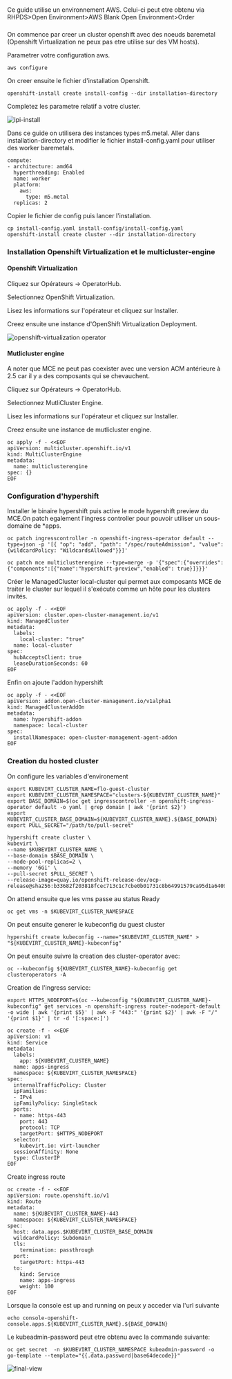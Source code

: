 ###

Ce guide utilise un environnement AWS. Celui-ci peut etre obtenu via RHPDS>Open Environment>AWS Blank Open Environment>Order

###
On commence par creer un cluster openshift avec des noeuds baremetal (Openshift Virtualization ne peux pas etre utilise sur des VM hosts).

Parametrer votre configuration aws.

```shell
aws configure
```

On creer ensuite le fichier d'installation Openshift.

```shell
openshift-install create install-config --dir installation-directory
```

Completez les parametre relatif a votre cluster.

![ipi-install](./images/ipi-install.png)

Dans ce guide on utilisera des instances types m5.metal. Aller dans installation-directory et modifier le fichier install-config.yaml pour utiliser des worker baremetals.

```shell
compute:
- architecture: amd64
  hyperthreading: Enabled
  name: worker
  platform:
    aws:
      type: m5.metal
  replicas: 2
```

Copier le fichier de config puis lancer l'installation.

```shell
cp install-config.yaml install-config/install-config.yaml
openshift-install create cluster --dir installation-directory
```

### Installation Openshift Virtualization et le multicluster-engine 

#### Openshift Virtualization 


Cliquez sur Opérateurs → OperatorHub.

Selectionnez OpenShift Virtualization.

Lisez les informations sur l'opérateur et cliquez sur Installer.

Creez ensuite une instance d'OpenShift Virtualization Deployment.

![openshift-virtualization operator](./images/openshift-virtualization-operator.png)

#### Mutlicluster engine

A noter que MCE ne peut pas coexister avec une version ACM antérieure à 2.5 car il y a des composants qui se chevauchent.

Cliquez sur Opérateurs → OperatorHub.

Selectionnez MutliCluster Engine.

Lisez les informations sur l'opérateur et cliquez sur Installer.

Creez ensuite une instance de mutlicluster engine.
```shell
oc apply -f - <<EOF
apiVersion: multicluster.openshift.io/v1
kind: MultiClusterEngine
metadata:
  name: multiclusterengine
spec: {}
EOF
```

### Configuration d'hypershift

Installer le binaire hypershift puis active le mode hypershift preview du MCE.On patch egalement l'ingress controller pour pouvoir utiliser un sous-domaine de *apps.

```shell
oc patch ingresscontroller -n openshift-ingress-operator default --type=json -p '[{ "op": "add", "path": "/spec/routeAdmission", "value": {wildcardPolicy: "WildcardsAllowed"}}]'
```

```shell
oc patch mce multiclusterengine --type=merge -p '{"spec":{"overrides":{"components":[{"name":"hypershift-preview","enabled": true}]}}}' 
```

Créer le ManagedCluster local-cluster qui permet aux composants MCE de traiter le cluster sur lequel il s'exécute comme un hôte pour les clusters invités.

```shell
oc apply -f - <<EOF
apiVersion: cluster.open-cluster-management.io/v1
kind: ManagedCluster
metadata:
  labels:
    local-cluster: "true"
  name: local-cluster
spec:
  hubAcceptsClient: true
  leaseDurationSeconds: 60
EOF
```

Enfin on ajoute l'addon hypershift

```shell
oc apply -f - <<EOF
apiVersion: addon.open-cluster-management.io/v1alpha1
kind: ManagedClusterAddOn
metadata:
  name: hypershift-addon
  namespace: local-cluster
spec:
  installNamespace: open-cluster-management-agent-addon
EOF
```

### Creation du hosted cluster


On configure les variables d'environement

```shell
export KUBEVIRT_CLUSTER_NAME=flo-guest-cluster
export KUBEVIRT_CLUSTER_NAMESPACE="clusters-${KUBEVIRT_CLUSTER_NAME}"
export BASE_DOMAIN=$(oc get ingresscontroller -n openshift-ingress-operator default -o yaml | grep domain | awk '{print $2}')
export KUBEVIRT_CLUSTER_BASE_DOMAIN=${KUBEVIRT_CLUSTER_NAME}.${BASE_DOMAIN}
export PULL_SECRET="/path/to/pull-secret"
```

```shell
hypershift create cluster \
kubevirt \
--name $KUBEVIRT_CLUSTER_NAME \
--base-domain $BASE_DOMAIN \
--node-pool-replicas=2 \
--memory '6Gi' \
--pull-secret $PULL_SECRET \
--release-image=quay.io/openshift-release-dev/ocp-release@sha256:b33682f203818fcec713c1c7cbe0b01731c8b64991579ca95d1a6409823c652a
```

On attend ensuite que les vms passe au status Ready

```shell
oc get vms -n $KUBEVIRT_CLUSTER_NAMESPACE
```

On peut ensuite generer le kubeconfig du guest cluster

```shell
hypershift create kubeconfig --name="$KUBEVIRT_CLUSTER_NAME" > "${KUBEVIRT_CLUSTER_NAME}-kubeconfig"
```

On peut ensuite suivre la creation des cluster-operator avec: 

```shell
oc --kubeconfig ${KUBEVIRT_CLUSTER_NAME}-kubeconfig get clusteroperators -A
```

Creation de l'ingress service:

```shell
export HTTPS_NODEPORT=$(oc --kubeconfig "${KUBEVIRT_CLUSTER_NAME}-kubeconfig" get services -n openshift-ingress router-nodeport-default -o wide | awk '{print $5}' | awk -F "443:" '{print $2}' | awk -F "/" '{print $1}' | tr -d '[:space:]')
```
```shell
oc create -f - <<EOF
apiVersion: v1
kind: Service
metadata:
  labels:
    app: ${KUBEVIRT_CLUSTER_NAME}
  name: apps-ingress
  namespace: ${KUBEVIRT_CLUSTER_NAMESPACE}
spec:
  internalTrafficPolicy: Cluster
  ipFamilies:
  - IPv4
  ipFamilyPolicy: SingleStack
  ports:
  - name: https-443
    port: 443
    protocol: TCP
    targetPort: $HTTPS_NODEPORT
  selector:
    kubevirt.io: virt-launcher
  sessionAffinity: None
  type: ClusterIP
EOF
```

Create ingress route

```shell
oc create -f - <<EOF
apiVersion: route.openshift.io/v1
kind: Route
metadata:
  name: ${KUBEVIRT_CLUSTER_NAME}-443
  namespace: ${KUBEVIRT_CLUSTER_NAMESPACE}
spec:
  host: data.apps.$KUBEVIRT_CLUSTER_BASE_DOMAIN
  wildcardPolicy: Subdomain
  tls:
    termination: passthrough
  port:
    targetPort: https-443
  to:
    kind: Service
    name: apps-ingress
    weight: 100
EOF
```
Lorsque la console est up and running on peux y acceder via l'url suivante
```shell
echo console-openshift-console.apps.${KUBEVIRT_CLUSTER_NAME}.${BASE_DOMAIN}
```

Le kubeadmin-password peut etre obtenu avec la commande suivante:

```shell
oc get secret  -n $KUBEVIRT_CLUSTER_NAMESPACE kubeadmin-password -o go-template --template="{{.data.password|base64decode}}"
```

![final-view](./images/final-view.png)
